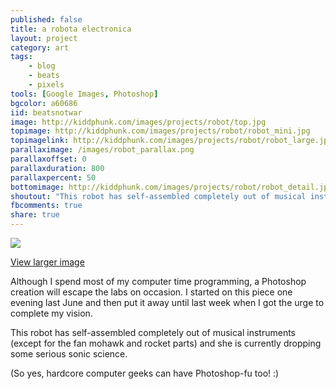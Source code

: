 ```yaml
---
published: false
title: a robota electronica
layout: project
category: art
tags:
    - blog
    - beats
    - pixels
tools: [Google Images, Photoshop]
bgcolor: a60686
iid: beatsnotwar
image: http://kiddphunk.com/images/projects/robot/top.jpg
topimage: http://kiddphunk.com/images/projects/robot/robot_mini.jpg
topimagelink: http://kiddphunk.com/images/projects/robot/robot_large.jpg
parallaximage: /images/robot_parallax.png
parallaxoffset: 0
parallaxduration: 800
parallaxpercent: 50
bottomimage: http://kiddphunk.com/images/projects/robot/robot_detail.jpg
shoutout: "This robot has self-assembled completely out of musical instruments (except for the fan mohawk and rocket parts) and she is currently dropping some serious sonic science."
fbcomments: true
share: true
---
```

<img class='feedimg' src='{{page.topimage}}'>

[View larger image](http://kiddphunk.com/images/projects/robot/robot_large.jpg)

Although I spend most of my computer time programming, a Photoshop creation will escape the labs on occasion. I started on this piece one evening last June and then put it away until last week when I got the urge to complete my vision.

This robot has self-assembled completely out of musical instruments (except for the fan mohawk and rocket parts) and she is currently dropping some serious sonic science.

(So yes, hardcore computer geeks can have Photoshop-fu too! :)

